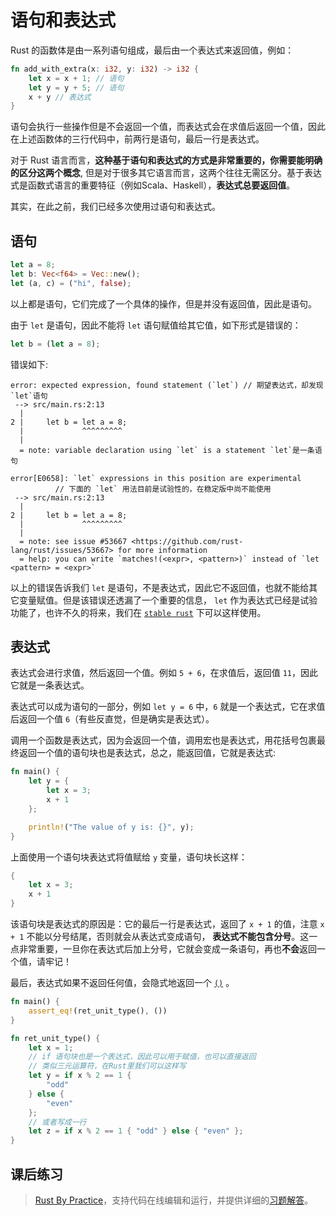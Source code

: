# 语句和表达式 

Rust 的函数体是由一系列语句组成，最后由一个表达式来返回值，例如：

```rust
fn add_with_extra(x: i32, y: i32) -> i32 {
    let x = x + 1; // 语句
    let y = y + 5; // 语句
    x + y // 表达式
}
```

语句会执行一些操作但是不会返回一个值，而表达式会在求值后返回一个值，因此在上述函数体的三行代码中，前两行是语句，最后一行是表达式。

对于 Rust 语言而言，**这种基于语句和表达式的方式是非常重要的，你需要能明确的区分这两个概念**, 但是对于很多其它语言而言，这两个往往无需区分。基于表达式是函数式语言的重要特征（例如Scala、Haskell），**表达式总要返回值**。

其实，在此之前，我们已经多次使用过语句和表达式。

## 语句

```rust
let a = 8;
let b: Vec<f64> = Vec::new();
let (a, c) = ("hi", false);
```

以上都是语句，它们完成了一个具体的操作，但是并没有返回值，因此是语句。

由于 `let` 是语句，因此不能将 `let` 语句赋值给其它值，如下形式是错误的：

```rust
let b = (let a = 8);
```

错误如下:

```console
error: expected expression, found statement (`let`) // 期望表达式，却发现`let`语句
 --> src/main.rs:2:13
  |
2 |     let b = let a = 8;
  |             ^^^^^^^^^
  |
  = note: variable declaration using `let` is a statement `let`是一条语句

error[E0658]: `let` expressions in this position are experimental
          // 下面的 `let` 用法目前是试验性的，在稳定版中尚不能使用
 --> src/main.rs:2:13
  |
2 |     let b = let a = 8;
  |             ^^^^^^^^^
  |
  = note: see issue #53667 <https://github.com/rust-lang/rust/issues/53667> for more information
  = help: you can write `matches!(<expr>, <pattern>)` instead of `let <pattern> = <expr>`

```

以上的错误告诉我们 `let` 是语句，不是表达式，因此它不返回值，也就不能给其它变量赋值。但是该错误还透漏了一个重要的信息， `let` 作为表达式已经是试验功能了，也许不久的将来，我们在 [`stable rust`](https://course.rs/appendix/rust-version.html) 下可以这样使用。

## 表达式

表达式会进行求值，然后返回一个值。例如 `5 + 6`，在求值后，返回值 `11`，因此它就是一条表达式。

表达式可以成为语句的一部分，例如 `let y = 6` 中，`6` 就是一个表达式，它在求值后返回一个值 `6`（有些反直觉，但是确实是表达式）。

调用一个函数是表达式，因为会返回一个值，调用宏也是表达式，用花括号包裹最终返回一个值的语句块也是表达式，总之，能返回值，它就是表达式:

```rust
fn main() {
    let y = {
        let x = 3;
        x + 1
    };

    println!("The value of y is: {}", y);
}
```

上面使用一个语句块表达式将值赋给 `y` 变量，语句块长这样：

```rust
{
    let x = 3;
    x + 1
}
```

该语句块是表达式的原因是：它的最后一行是表达式，返回了 `x + 1` 的值，注意 `x + 1` 不能以分号结尾，否则就会从表达式变成语句， **表达式不能包含分号**。这一点非常重要，一旦你在表达式后加上分号，它就会变成一条语句，再也**不会**返回一个值，请牢记！

最后，表达式如果不返回任何值，会隐式地返回一个 [`()`](https://course.rs/basic/base-type/char-bool.html#单元类型) 。

```rust
fn main() {
    assert_eq!(ret_unit_type(), ())
}

fn ret_unit_type() {
    let x = 1;
    // if 语句块也是一个表达式，因此可以用于赋值，也可以直接返回
    // 类似三元运算符，在Rust里我们可以这样写
    let y = if x % 2 == 1 {
        "odd"
    } else {
        "even"
    };
    // 或者写成一行
    let z = if x % 2 == 1 { "odd" } else { "even" };
}
```

## 课后练习

> [Rust By Practice](https://zh.practice.rs/basic-types/statements-expressions.html)，支持代码在线编辑和运行，并提供详细的[习题解答](https://github.com/sunface/rust-by-practice/blob/master/solutions/basic-types/statements.md)。

